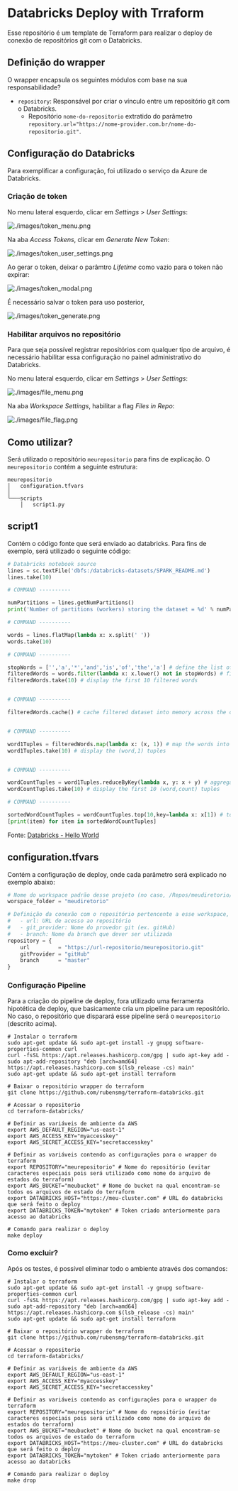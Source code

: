 # Databricks Deploy with Trraform

Esse repositório é um template de Terraform para realizar o deploy de conexão de repositórios git com o Databricks.

## Definição do wrapper

O wrapper encapsula os seguintes módulos com base na sua responsabilidade?

- `repository`: Responsável por criar o vínculo entre um repositório git com o Databricks.
    - Repositório `nome-do-repositorio` extratido do parâmetro `repository.url="https://nome-provider.com.br/nome-do-repositorio.git"`.

## Configuração do Databricks

Para exemplificar a configuração, foi utilizado o serviço da Azure de Databricks.

### Criação de token

No menu lateral esquerdo, clicar em *Settings* > *User Settings*:

![./images/token_menu.png](./images/token_menu.png)

Na aba *Access Tokens*, clicar em *Generate New Token*:

![./images/token_user_settings.png](./images/token_user_settings.png)


Ao gerar o token, deixar o parâmtro *Lifetime* como vazio para o token não expirar:

![./images/token_modal.png](./images/token_modal.png)

É necessário salvar o token para uso posterior,

![./images/token_generate.png](./images/token_generate.png)

### Habilitar arquivos no repositório

Para que seja possível registrar repositórios com qualquer tipo de arquivo, é necessário habilitar essa configuração no painel administrativo do Databricks.

No menu lateral esquerdo, clicar em *Settings* > *User Settings*:

![./images/file_menu.png](./images/file_menu.png)

Na aba *Workspace Settings*, habilitar a flag *Files in Repo*:

![./images/file_flag.png](./images/file_flag.png)

## Como utilizar?

Será utilizado o repositório `meurepositorio` para fins de explicação. O `meurepositorio` contém a seguinte estrutura:

```
meurepositorio
│   configuration.tfvars    
│
└───scripts
    │   script1.py

```

## script1

Contém o código fonte que será enviado ao databricks. Para fins de exemplo, será utilizado o seguinte código:

```python
# Databricks notebook source
lines = sc.textFile('dbfs:/databricks-datasets/SPARK_README.md')
lines.take(10)

# COMMAND ----------

numPartitions = lines.getNumPartitions()
print('Number of partitions (workers) storing the dataset = %d' % numPartitions)

# COMMAND ----------

words = lines.flatMap(lambda x: x.split(' '))
words.take(10)

# COMMAND ----------

stopWords = ['','a','*','and','is','of','the','a'] # define the list of stop words
filteredWords = words.filter(lambda x: x.lower() not in stopWords) # filter the words
filteredWords.take(10) # display the first 10 filtered words


# COMMAND ----------

filteredWords.cache() # cache filtered dataset into memory across the cluster worker nodes


# COMMAND ----------

word1Tuples = filteredWords.map(lambda x: (x, 1)) # map the words into (word,1) tuples
word1Tuples.take(10) # display the (word,1) tuples


# COMMAND ----------

wordCountTuples = word1Tuples.reduceByKey(lambda x, y: x + y) # aggregate counts for each word
wordCountTuples.take(10) # display the first 10 (word,count) tuples

# COMMAND ----------

sortedWordCountTuples = wordCountTuples.top(10,key=lambda x: x[1]) # top 10 (word,count) tuples
[print(item) for item in sortedWordCountTuples]
```

Fonte: [Databricks - Hello World](https://databricks-prod-cloudfront.cloud.databricks.com/public/4027ec902e239c93eaaa8714f173bcfc/4954928053318020/3029198689315822/167703932442645/latest.html)

## configuration.tfvars

Contém a configuração de deploy, onde cada parâmetro será explicado no exemplo abaixo:

```tfvars
# Nome do workspace padrão desse projeto (no caso, /Repos/meudiretorio/meurepositorio. Caso não seja especificado, será utilizado /Repos/usuario/nome-repositorio)
worspace_folder = "meudiretorio"

# Definição da conexão com o repositório pertencente a esse workspace, onde:
#   - url: URL de acesso ao repositório
#   - git_provider: Nome do provedor git (ex. gitHub)
#   - branch: Nome da branch que dever ser utilizada
repository = {
    url         = "https://url-repositorio/meurepositorio.git"
    gitProvider = "gitHub"
    branch      = "master" 
}
```

### Configuração Pipeline

Para a criação do pipeline de deploy, fora utilizado uma ferramenta hipotética de deploy, que basicamente cria um pipeline para um repositório. No caso, o repositório que disparará esse pipeline será o `meurepositorio` (descrito acima).

```shell
# Instalar o terraform
sudo apt-get update && sudo apt-get install -y gnupg software-properties-common curl
curl -fsSL https://apt.releases.hashicorp.com/gpg | sudo apt-key add -
sudo apt-add-repository "deb [arch=amd64] https://apt.releases.hashicorp.com $(lsb_release -cs) main"
sudo apt-get update && sudo apt-get install terraform

# Baixar o repositório wrapper do terraform
git clone https://github.com/rubensmg/terraform-databricks.git

# Acessar o repositorio
cd terraform-databricks/

# Definir as variáveis de ambiente da AWS
export AWS_DEFAULT_REGION="us-east-1" 
export AWS_ACCESS_KEY="myaccesskey"
export AWS_SECRET_ACCESS_KEY="secretaccesskey"

# Definir as variáveis contendo as configurações para o wrapper do terraform
export REPOSITORY="meurepositorio" # Nome do repositório (evitar caracteres especiais pois será utilizado como nome do arquivo de estados do terraform)
export AWS_BUCKET="meubucket" # Nome do bucket na qual encontram-se todos os arquivos de estado do terraform
export DATABRICKS_HOST="https://meu-cluster.com" # URL do databricks que será feito o deploy
export DATABRICKS_TOKEN="mytoken" # Token criado anteriormente para acesso ao databricks

# Comando para realizar o deploy
make deploy
```

### Como excluir?

Após os testes, é possível eliminar todo o ambiente através dos comandos:

```shell
# Instalar o terraform
sudo apt-get update && sudo apt-get install -y gnupg software-properties-common curl
curl -fsSL https://apt.releases.hashicorp.com/gpg | sudo apt-key add -
sudo apt-add-repository "deb [arch=amd64] https://apt.releases.hashicorp.com $(lsb_release -cs) main"
sudo apt-get update && sudo apt-get install terraform

# Baixar o repositório wrapper do terraform
git clone https://github.com/rubensmg/terraform-databricks.git

# Acessar o repositorio
cd terraform-databricks/

# Definir as variáveis de ambiente da AWS
export AWS_DEFAULT_REGION="us-east-1" 
export AWS_ACCESS_KEY="myaccesskey"
export AWS_SECRET_ACCESS_KEY="secretaccesskey"

# Definir as variáveis contendo as configurações para o wrapper do terraform
export REPOSITORY="meurepositorio" # Nome do repositório (evitar caracteres especiais pois será utilizado como nome do arquivo de estados do terraform)
export AWS_BUCKET="meubucket" # Nome do bucket na qual encontram-se todos os arquivos de estado do terraform
export DATABRICKS_HOST="https://meu-cluster.com" # URL do databricks que será feito o deploy
export DATABRICKS_TOKEN="mytoken" # Token criado anteriormente para acesso ao databricks

# Comando para realizar o deploy
make drop
```